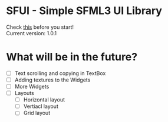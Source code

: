# SFUI - Simple SFML3 UI Library
Check [this](example/main.cpp) before you start! <br>
Current version: 1.0.1
# What will be in the future?
- [ ] Text scrolling and copying in TextBox
- [ ] Adding textures to the Widgets
- [ ] More Widgets
- [ ] Layouts
  - [ ] Horizontal layout
  - [ ] Vertiacl layout
  - [ ] Grid layout
